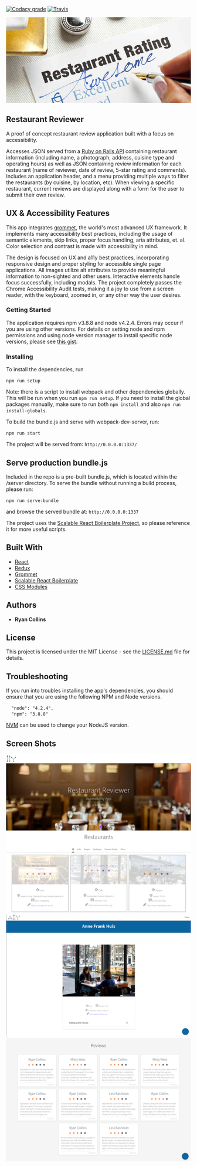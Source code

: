 [![Codacy grade](https://img.shields.io/codacy/grade/87a3eab9fd7a48d6b7dc15c682ada4fe.svg?maxAge=2592000)](https://github.com/RyanCCollins/ryancollins.io)
[![Travis](https://img.shields.io/travis/RyanCCollins/restaurant-reviewer.svg?maxAge=2592000?style=plastic)](https://github.com/RyanCCollins/restaurant-reviewer)

![Restaurant Reviewer](https://github.com/RyanCCollins/cdn/blob/master/restaurant-reviewer/main.jpg?raw=true)


## Restaurant Reviewer

A proof of concept restaurant review application built with a focus on accessibility.

Accesses JSON served from a [Ruby on Rails API](https://github.com/RyanCCollins/restaurant-reviewer-api) containing restaurant information (including name, a photograph, address, cuisine type and operating hours) as well as JSON containing review information for each restaurant (name of reviewer, date of review, 5-star rating and comments). Includes an application header, and a menu providing multiple ways to filter the restaurants (by cuisine, by location, etc). When viewing a specific restaurant, current reviews are displayed along with a form for the user to submit their own review.

## UX & Accessibility Features
This app integrates [grommet](https://github.com/grommet/grommet), the world's most advanced UX framework.  It implements many accessibility best practices, including the usage of semantic elements, skip links, proper focus handling, aria attributes, et. al.  Color selection and contrast is made with accessibility in mind.

The design is focused on UX and a11y best practices, incorporating responsive design and proper styling for accessible single page applications.  All images utilize alt attributes to provide meaningful information to non-sighted and other users.  Interactive elements handle focus successfully, including modals.  The project completely passes the Chrome Accessibility Audit tests, making it a joy to use from a screen reader, with the keyboard, zoomed in, or any other way the user desires.

### Getting Started
The application requires npm v3.8.8 and node v4.2.4.  Errors may occur if you are using other versions.  For details on setting node and npm permissions and using node version manager to install specific node versions, please see [this gist](https://gist.github.com/RyanCCollins/69443f0ff1f7725d305d).

### Installing

To install the dependencies, run
```
npm run setup
```

Note: there is a script to install webpack and other dependencies globally.  This will be run when you run `npm run setup`.  If you need to install the global packages manually, make sure to run both `npm install` and also `npm run install-globals`.

To build the bundle.js and serve with webpack-dev-server, run:
```
npm run start
```

The project will be served from: `http://0.0.0.0:1337/`

## Serve production bundle.js

Included in the repo is a pre-built bundle.js, which is located within the /server directory.  To serve the bundle without running a build process, please run:
```
npm run serve:bundle
```

and browse the served bundle at: `http://0.0.0.0:1337`

The project uses the [Scalable React Boilerplate Project](https://github.com/RyanCCollins/scalable-react-boilerplate), so please reference it for more useful scripts.

## Built With
- [React](https://facebook.github.io/react/)
- [Redux](http://redux.js.org/docs/introduction/)
- [Grommet](http://grommet.io)
- [Scalable React Boilerplate](https://github.com/RyanCCollins/scalable-react-boilerplate)
- [CSS Modules](https://github.com/css-modules/css-modules)

## Authors
* **Ryan Collins**

## License
This project is licensed under the MIT License - see the [LICENSE.md](LICENSE.md) file for details.

## Troubleshooting
If you run into troubles installing the app's dependencies, you should ensure that you are using the following NPM and Node versions.
```
  "node": "4.2.4",
  "npm": "3.8.8"
```

[NVM](https://github.com/creationix/nvm) can be used to change your NodeJS version.

## Screen Shots
![Main Page](https://github.com/RyanCCollins/cdn/blob/master/portfolio-image-gallery-images/restaurant-reviewer-swnd/mainpage.png?raw=true)
![Single Restaurant](https://github.com/RyanCCollins/cdn/blob/master/portfolio-image-gallery-images/restaurant-reviewer-swnd/singlerestaurantmain.png?raw=true)
![Reviews](https://github.com/RyanCCollins/cdn/blob/master/portfolio-image-gallery-images/restaurant-reviewer-swnd/reviews.png?raw=true)
